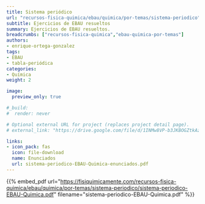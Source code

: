 ```yaml
---
title: Sistema periódico
url: "recursos-fisica-quimica/ebau/quimica/por-temas/sistema-periodico"
subtitle: Ejercicios de EBAU resueltos
summary: Ejercicios de EBAU resueltos.
breadcrumbs: ["recursos-fisica-quimica","ebau-quimica-por-temas"]
authors:
- enrique-ortega-gonzalez
tags:
- EBAU
- tabla-periódica
categories:
- Química
weight: 2

image:
  preview_only: true

#_build:
#  render: never

# Optional external URL for project (replaces project detail page).
# external_link: "https://drive.google.com/file/d/1INMw8VP-b3JKBOGZtkAzfKPdgaYzFI21/view"

links:
- icon_pack: fas
  icon: file-download
  name: Enunciados
  url: sistema-periodico-EBAU-Quimica-enunciados.pdf
---
```


{{% embed_pdf url="https://fisiquimicamente.com/recursos-fisica-quimica/ebau/quimica/por-temas/sistema-periodico/sistema-periodico-EBAU-Quimica.pdf" filename="sistema-periodico-EBAU-Quimica.pdf" %}}